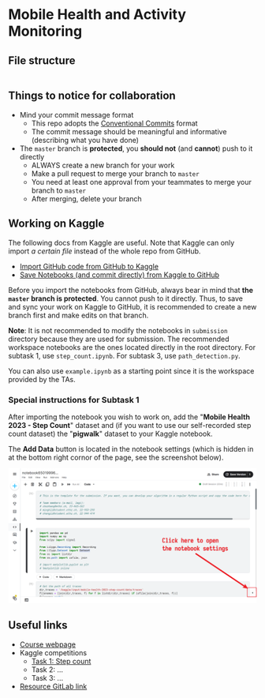 # Mobile Health and Activity Monitoring

## File structure

```text
```

## Things to notice for collaboration

* Mind your commit message format
  * This repo adopts the [Conventional Commits](https://www.conventionalcommits.org/en/v1.0.0/) format
  * The commit message should be meaningful and informative (describing what you have done)
* The `master` branch is **protected**, you **should not** (and **cannot**) push to it directly
  * ALWAYS create a new branch for your work
  * Make a pull request to merge your branch to `master`
  * You need at least one approval from your teammates to merge your branch to `master`
  * After merging, delete your branch

## Working on Kaggle

The following docs from Kaggle are useful. Note that Kaggle can only import
*a certain file* instead of the whole repo from GitHub.

* [Import GitHub code from GitHub to Kaggle](https://www.kaggle.com/product-feedback/221448)
* [Save Notebooks (and commit directly) from Kaggle to GitHub](https://www.kaggle.com/product-feedback/295170)

Before you import the notebooks from GitHub, always bear in mind that
**the `master` branch is protected**. You cannot push to it directly. Thus,
to save and sync your work on Kaggle to GitHub, it is recommended to create a
 new branch first and make edits on that branch.

**Note**: It is not recommended to modify the notebooks in `submission` directory
because they are used for submission. The recommended workspace notebooks are
 the ones located directly in the root directory. For subtask 1, use `step_count.ipynb`.
For subtask 3, use `path_detection.py`.

You can also use `example.ipynb` as a starting point since it is the workspace
 provided by the TAs.

### Special instructions for Subtask 1

After importing the notebook you wish to work on, add the
"**Mobile Health 2023 - Step Count**" dataset and (if you want to use our
 self-recorded step count dataset) the "**pigwalk**" dataset to your Kaggle
 notebook.

The **Add Data** button is located in the notebook settings (which is hidden in
 at the bottom right cornor of the page, see the screenshot below).

![Where to find Kaggle notebook settings](img/where-to-find-kaggle-notebook-settings.png)

## Useful links

- [Course webpage](https://teaching.siplab.org/mobile_health_activity_monitoring/2023/course)
- Kaggle competitions
  - [Task 1: Step count](https://www.kaggle.com/competitions/mobile-health-2023-step-count)
  - Task 2: ...
  - Task 3: ...
- [Resource GitLab link](https://gitlab.ethz.ch/siplab/mobile-health-and-activity-monitoring-2023-exercise/-/tree/main/)
